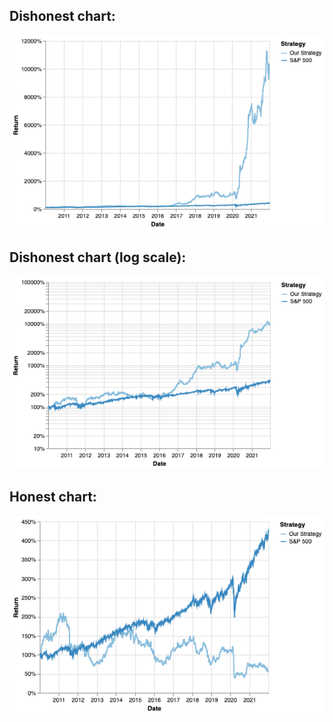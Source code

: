 ## Dishonest chart:
![dishonest](dishonest.png)

## Dishonest chart (log scale):
![dishonest_log](dishonest_log.png)

## Honest chart:
![honest](honest.png)
